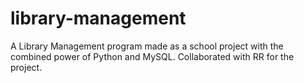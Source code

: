 # library-management
A Library Management program made as a school project with the combined power of Python and MySQL. Collaborated with RR for the project.
